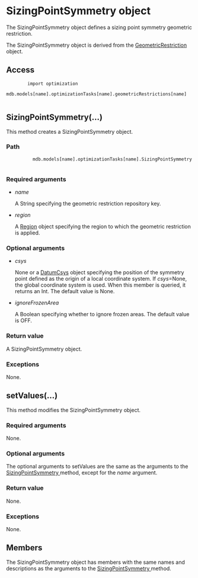 # SizingPointSymmetry object

The SizingPointSymmetry object defines a sizing point symmetry geometric restriction.

The SizingPointSymmetry object is derived from the [GeometricRestriction](https://help.3ds.com/2022/english/DSSIMULIA_Established/SIMACAEKERRefMap/simaker-c-geometricrestrictionpyc.htm?ContextScope=all) object.

## Access

```
        import optimization
        mdb.models[name].optimizationTasks[name].geometricRestrictions[name]
      
```

## SizingPointSymmetry(...)



This method creates a SizingPointSymmetry object.



### Path

```
          mdb.models[name].optimizationTasks[name].SizingPointSymmetry
        
```

### Required arguments

- *name*

  A String specifying the geometric restriction repository key.

- *region*

  A [Region](https://help.3ds.com/2022/english/DSSIMULIA_Established/SIMACAEKERRefMap/simaker-c-regionpyc.htm?ContextScope=all) object specifying the region to which the geometric restriction is applied.

### Optional arguments

- *csys*

  None or a [DatumCsys](https://help.3ds.com/2022/english/DSSIMULIA_Established/SIMACAEKERRefMap/simaker-c-datumcsyspyc.htm?ContextScope=all) object specifying the position of the symmetry point defined as the origin of a local coordinate system. If *csys*=None, the global coordinate system is used. When this member is queried, it returns an Int. The default value is None.

- *ignoreFrozenArea*

  A Boolean specifying whether to ignore frozen areas. The default value is OFF.

### Return value

A SizingPointSymmetry object.

### Exceptions

None.



## setValues(...)



This method modifies the SizingPointSymmetry object.



### Required arguments

None.

### Optional arguments

The optional arguments to setValues are the same as the arguments to the [SizingPointSymmetry ](https://help.3ds.com/2022/english/DSSIMULIA_Established/SIMACAEKERRefMap/simaker-c-sizingpointsymmetrypyc.htm?ContextScope=all#simaker-sizingpointsymmetrysizingpointsymmetrypyc)method, except for the *name* argument.

### Return value

None.

### Exceptions

None.



## Members

The SizingPointSymmetry object has members with the same names and descriptions as the arguments to the [SizingPointSymmetry ](https://help.3ds.com/2022/english/DSSIMULIA_Established/SIMACAEKERRefMap/simaker-c-sizingpointsymmetrypyc.htm?ContextScope=all#simaker-sizingpointsymmetrysizingpointsymmetrypyc)method.